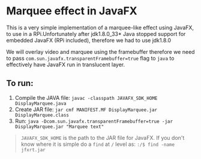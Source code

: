 # Marquee effect in JavaFX

This is a very simple implementation of a marquee-like effect using JavaFX, to use in a RPi.Unfortunately after jdk1.8.0_33* Java stopped support for embedded JavaFX (RPi included), therefore we had to use jdk1.8.0

We will overlay video and marquee using the framebuffer therefore we need to pass `com.sun.javafx.transparentFramebuffer=true` flag to `java` to effectively have JavaFX run in translucent layer.

## To run:
1. Compile the JAVA file: `javac -classpath JAVAFX_SDK_HOME DisplayMarquee.java`
2. Create JAR file: `jar cmf MANIFEST.MF DisplayMarquee.jar DisplayMarquee.class`
3. Run: `java -Dcom.sun.javafx.transparentFramebuffer=true -jar DisplayMarquee.jar "Marquee text"`

> `JAVAFX_SDK_HOME` is the path to the JAR file for JavaFX. If you don't know where it is simple do a `find` at `/` level as: `:/$ find -name jfxrt.jar` 